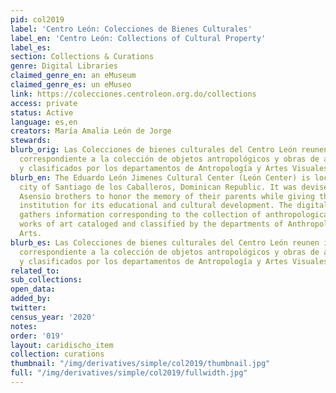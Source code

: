 ```yaml
---
pid: col2019
label: 'Centro León: Colecciones de Bienes Culturales'
label_en: 'Centro León: Collections of Cultural Property'
label_es:
section: Collections & Curations
genre: Digital Libraries
claimed_genre_en: an eMuseum
claimed_genre_es: un eMuseo
link: https://colecciones.centroleon.org.do/collections
access: private
status: Active
language: es,en
creators: María Amalia León de Jorge
stewards:
blurb_orig: Las Colecciones de bienes culturales del Centro León reunen información
  correspondiente a la colección de objetos antropológicos y obras de arte catalogados
  y clasificados por los departamentos de Antropología y Artes Visuales.
blurb_en: The Eduardo León Jimenes Cultural Center (León Center) is located in the
  city of Santiago de los Caballeros, Dominican Republic. It was devised by the León
  Asensio brothers to honor the memory of their parents while giving the country an
  institution for its educational and cultural development. The digital collection
  gathers information corresponding to the collection of anthropological objects and
  works of art cataloged and classified by the departments of Anthropology and Visual
  Arts.
blurb_es: Las Colecciones de bienes culturales del Centro León reunen información
  correspondiente a la colección de objetos antropológicos y obras de arte catalogados
  y clasificados por los departamentos de Antropología y Artes Visuales.
related_to:
sub_collections:
open_data:
added_by:
twitter:
census_year: '2020'
notes:
order: '019'
layout: caridischo_item
collection: curations
thumbnail: "/img/derivatives/simple/col2019/thumbnail.jpg"
full: "/img/derivatives/simple/col2019/fullwidth.jpg"
---
```

